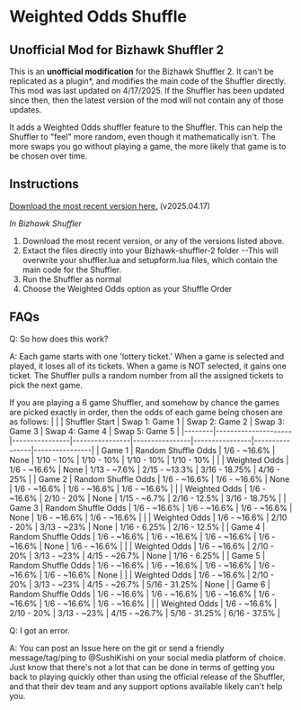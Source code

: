 # Weighted Odds Shuffle

## Unofficial Mod for Bizhawk Shuffler 2

This is an **unofficial modification** for the Bizhawk Shuffler 2. It can't be replicated as a plugin*, and modifies the main code of the Shuffler directly.  This mod was last updated on 4/17/2025. If the Shuffler has been updated since then, then the latest version of the mod will not contain any of those updates.

It adds a Weighted Odds shuffler feature to the Shuffler. This can help the Shuffler to "feel" more random, even though it mathematically isn't.  The more swaps you go without playing a game, the more likely that game is to be chosen over time.

## Instructions

[Download the most recent version here.](https://github.com/SushiKishi/bizhawk-shuffler-2/raw/refs/heads/releases/Weighted%20Odds/Weighted%20Odds%20Shuffle%20v2025.04.17) (v2025.04.17)

*In Bizhawk Shuffler*
1. Download the most recent version, or any of the versions listed above.
2. Extact the files directly into your Bizhawk-shuffler-2 folder
		--This will overwrite your shuffler.lua and setupform.lua files, which contain the main code for the Shuffler.
3. Run the Shuffler as normal
4. Choose the Weighted Odds option as your Shuffle Order


## FAQs

Q: So how does this work?

A: Each game starts with one 'lottery ticket.' When a game is selected and played, it loses all of its tickets. When a game is NOT selected, it gains one ticket.  The Shuffler pulls a random number from all the assigned tickets to pick the next game.

If you are playing a 6 game Shuffler, and somehow by chance the games are picked exactly in order, then the odds of each game being chosen are as follows:
|        |                     | Shuffler Start | Swap 1: Game 1 | Swap 2: Game 2 | Swap 3: Game 3 | Swap 4: Game 4 | Swap 5: Game 5 |
|--------|---------------------|----------------|----------------|----------------|----------------|----------------|----------------|
| Game 1 | Random Shuffle Odds | 1/6 - ~16.6%   | None           | 1/10 - 10%     | 1/10 - 10%     | 1/10 - 10%     | 1/10 - 10%     |
|        | Weighted Odds       | 1/6 - ~16.6%   | None           | 1/13 - ~7.6%   | 2/15 - ~13.3%  | 3/16 - 18.75%  | 4/16 - 25%     |
| Game 2 | Random Shuffle Odds | 1/6 - ~16.6%   | 1/6 - ~16.6%   | None           | 1/6 - ~16.6%   | 1/6 - ~16.6%   | 1/6 - ~16.6%   |
|        | Weighted Odds       | 1/6 - ~16.6%   | 2/10 - 20%     | None           | 1/15 - ~6.7%   | 2/16 - 12.5%   | 3/16 - 18.75%  |
| Game 3 | Random Shuffle Odds | 1/6 - ~16.6%   | 1/6 - ~16.6%   | 1/6 - ~16.6%   | None           | 1/6 - ~16.6%   | 1/6 - ~16.6%   |
|        | Weighted Odds       | 1/6 - ~16.6%   | 2/10 - 20%     | 3/13 - ~23%    | None           | 1/16 - 6.25%   | 2/16 - 12.5%   |
| Game 4 | Random Shuffle Odds | 1/6 - ~16.6%   | 1/6 - ~16.6%   | 1/6 - ~16.6%   | 1/6 - ~16.6%   | None           | 1/6 - ~16.6%   |
|        | Weighted Odds       | 1/6 - ~16.6%   | 2/10 - 20%     | 3/13 - ~23%    | 4/15 - ~26.7%  | None           | 1/16 - 6.25%   |
| Game 5 | Random Shuffle Odds | 1/6 - ~16.6%   | 1/6 - ~16.6%   | 1/6 - ~16.6%   | 1/6 - ~16.6%   | 1/6 - ~16.6%   | None           |
|        | Weighted Odds       | 1/6 - ~16.6%   | 2/10 - 20%     | 3/13 - ~23%    | 4/15 - ~26.7%  | 5/16 - 31.25%  | None           |
| Game 6 | Random Shuffle Odds | 1/6 - ~16.6%   | 1/6 - ~16.6%   | 1/6 - ~16.6%   | 1/6 - ~16.6%   | 1/6 - ~16.6%   | 1/6 - ~16.6%   |
|        | Weighted Odds       | 1/6 - ~16.6%   | 2/10 - 20%     | 3/13 - ~23%    | 4/15 - ~26.7%  | 5/16 - 31.25%  | 6/16 - 37.5%   |


Q: I got an error.

A: You can post an Issue here on the git or send a friendly message/tag/ping to @SushiKishi on your social media platform of choice. Just know that there's not a lot that can be done in terms of getting you back to playing quickly other than using the official release of the Shuffler, and that their dev team and any support options available likely can't help you.
